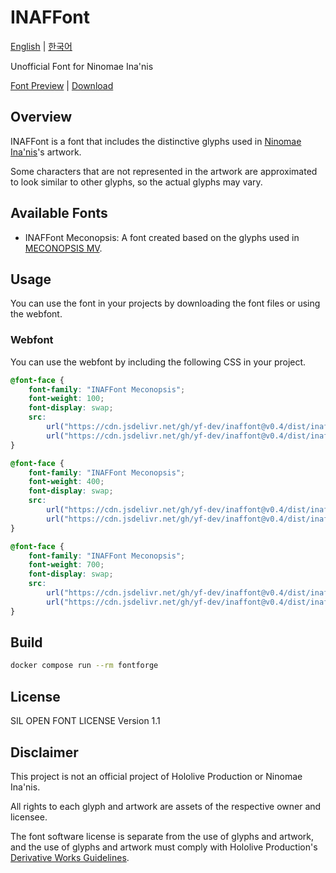 # INAFFont

[English](./README.md) | [한국어](./README.ko.md)

Unofficial Font for Ninomae Ina'nis

[Font Preview](https://yf-dev.github.io/inaffont/) | [Download](./dist)

## Overview

INAFFont is a font that includes the distinctive glyphs used in [Ninomae Ina'nis](https://hololive.hololivepro.com/en/talents/ninomae-inanis/)'s artwork.

Some characters that are not represented in the artwork are approximated to look similar to other glyphs, so the actual glyphs may vary.

## Available Fonts

- INAFFont Meconopsis: A font created based on the glyphs used in [MECONOPSIS MV](https://www.youtube.com/watch?v=XzkNg89Cq9Y).

## Usage

You can use the font in your projects by downloading the font files or using the webfont.

### Webfont

You can use the webfont by including the following CSS in your project.

```css
@font-face {
    font-family: "INAFFont Meconopsis";
	font-weight: 100;
    font-display: swap;
    src:
        url("https://cdn.jsdelivr.net/gh/yf-dev/inaffont@v0.4/dist/inaffont-meconopsis-thin.woff2") format("woff2"),
        url("https://cdn.jsdelivr.net/gh/yf-dev/inaffont@v0.4/dist/inaffont-meconopsis-thin.otf") format("opentype");
}

@font-face {
    font-family: "INAFFont Meconopsis";
    font-weight: 400;
    font-display: swap;
    src:
        url("https://cdn.jsdelivr.net/gh/yf-dev/inaffont@v0.4/dist/inaffont-meconopsis-regular.woff2") format("woff2"),
        url("https://cdn.jsdelivr.net/gh/yf-dev/inaffont@v0.4/dist/inaffont-meconopsis-regular.otf") format("opentype");
}

@font-face {
    font-family: "INAFFont Meconopsis";
    font-weight: 700;
    font-display: swap;
    src:
        url("https://cdn.jsdelivr.net/gh/yf-dev/inaffont@v0.4/dist/inaffont-meconopsis-bold.woff2") format("woff2"),
        url("https://cdn.jsdelivr.net/gh/yf-dev/inaffont@v0.4/dist/inaffont-meconopsis-bold.otf") format("opentype");
}
```

## Build

```bash
docker compose run --rm fontforge
```

## License

SIL OPEN FONT LICENSE Version 1.1

## Disclaimer

This project is not an official project of Hololive Production or Ninomae Ina'nis.

All rights to each glyph and artwork are assets of the respective owner and licensee.

The font software license is separate from the use of glyphs and artwork, and the use of glyphs and artwork must comply with Hololive Production's [Derivative Works Guidelines](https://hololivepro.com/en/terms/).
